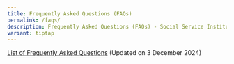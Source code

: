 ```yaml
---
title: Frequently Asked Questions (FAQs)
permalink: /faqs/
description: Frequently Asked Questions (FAQs) - Social Service Institute
variant: tiptap
---
```

<p><a href="/files/training courses/FY24_Training_Directory_2024.pdf" rel="noopener nofollow" target="_blank">List of Frequently Asked Questions</a> (Updated
on 3 December 2024)</p>
